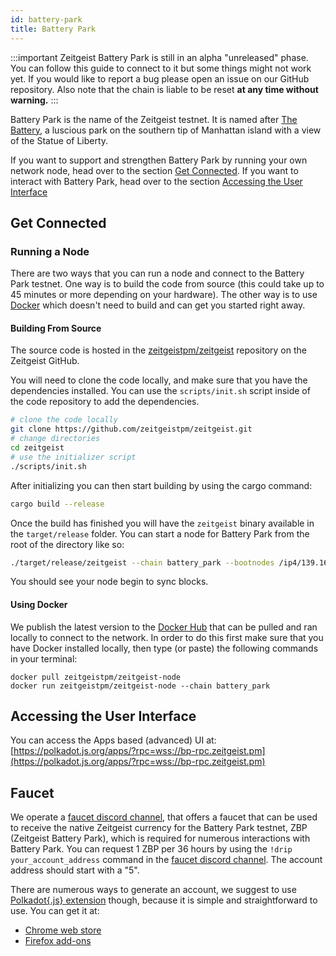 ```yaml
---
id: battery-park
title: Battery Park
---
```


:::important Zeitgeist Battery Park is still in an alpha "unreleased" phase. You
can follow this guide to connect to it but some things might not work yet. If
you would like to report a bug please open an issue on our GitHub repository.
Also note that the chain is liable to be reset **at any time without warning.**
:::

Battery Park is the name of the Zeitgeist testnet. It is named after
[The Battery](<https://en.wikipedia.org/wiki/The_Battery_(Manhattan)>), a
luscious park on the southern tip of Manhattan island with a view of the Statue
of Liberty.

If you want to support and strengthen Battery Park by running your own network node, head over to the section [Get Connected](battery-park#get-connected).
If you want to interact with Battery Park, head over to the section [Accessing the User Interface](battery-park#accessing-the-user-interface)

## Get Connected

### Running a Node

There are two ways that you can run a node and connect to the Battery Park
testnet. One way is to build the code from source (this could take up to 45
minutes or more depending on your hardware). The other way is to use
[Docker](https://www.docker.com/) which doesn't need to build and can get you
started right away.

#### Building From Source

The source code is hosted in the
[zeitgeistpm/zeitgeist](https://github.com/zeitgeistpm/zeitgeist) repository on
the Zeitgeist GitHub.

You will need to clone the code locally, and make sure that you have the
dependencies installed. You can use the `scripts/init.sh` script inside of the
code repository to add the dependencies.

```sh
# clone the code locally
git clone https://github.com/zeitgeistpm/zeitgeist.git
# change directories
cd zeitgeist
# use the initializer script
./scripts/init.sh
```

After initializing you can then start building by using the cargo command:

```sh
cargo build --release
```

Once the build has finished you will have the `zeitgeist` binary available in
the `target/release` folder. You can start a node for Battery Park from the root
of the directory like so:

```sh
./target/release/zeitgeist --chain battery_park --bootnodes /ip4/139.162.171.58/tcp/30333/p2p/12D3KooWPvu5rpH2FNYnAmiQ8X8XqkMiuSFTjH2jwMCSjoam7RGQ
```

You should see your node begin to sync blocks.

#### Using Docker

We publish the latest version to the [Docker Hub](https://hub.docker.com/r/zeitgeistpm/zeitgeist-node) 
that can be pulled and ran locally to connect to the network. In order to do this first make sure that
you have Docker installed locally, then type (or paste) the following commands in your terminal:

```
docker pull zeitgeistpm/zeitgeist-node
docker run zeitgeistpm/zeitgeist-node --chain battery_park
```

## Accessing the User Interface

You can access the Apps based (advanced) UI at:
[https://polkadot.js.org/apps/?rpc=wss://bp-rpc.zeitgeist.pm](https://polkadot.js.org/apps/?rpc=wss://bp-rpc.zeitgeist.pm)

## Faucet

We operate a [faucet discord channel](https://discord.gg/VWMY3xMtWb), that offers a faucet that can be used to receive the native Zeitgeist currency for the Battery Park testnet, ZBP (Zeitgeist Battery Park), which is required for numerous interactions with Battery Park. You can request 1 ZBP per 36 hours by using the `!drip your_account_address` command in the [faucet discord channel](https://discord.gg/VWMY3xMtWb). The account address should start with a "5".

There are numerous ways to generate an account, we suggest to use [Polkadot{.js} extension](https://github.com/polkadot-js/extension) though, because it is simple and straightforward to use. You can get it at:
- [Chrome web store](https://chrome.google.com/webstore/detail/polkadot%7Bjs%7D-extension/mopnmbcafieddcagagdcbnhejhlodfdd)
- [Firefox add-ons](https://addons.mozilla.org/en-US/firefox/addon/polkadot-js-extension/)
